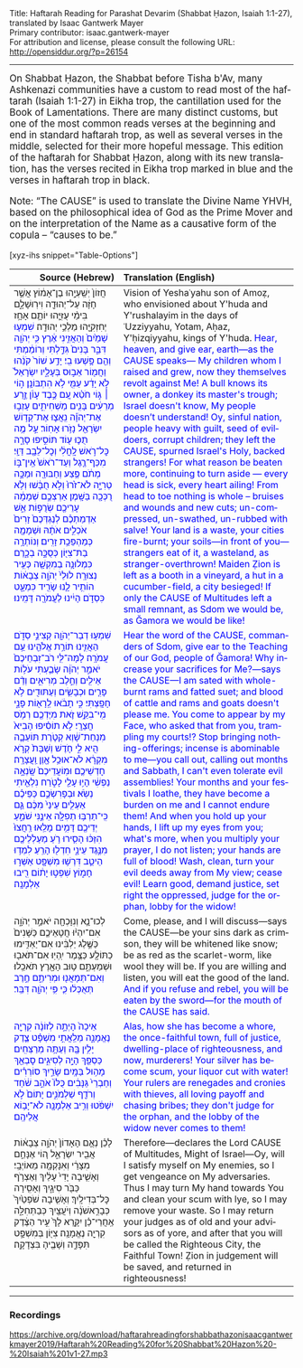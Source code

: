 <html>
<head></head>
<body>
Title: Haftarah Reading for Parashat Devarim (Shabbat Ḥazon, Isaiah 1:1-27), translated by Isaac Gantwerk Mayer<br />
Primary contributor: isaac.gantwerk-mayer<br />
For attribution and license, please consult the following URL: <a href="http://opensiddur.org/?p=26154">http://opensiddur.org/?p=26154</a>
<p />
<hr />

<div class="english" lang="en" style="font-size: 1.2em;">
On Shabbat Ḥazon, the Shabbat before Tisha b'Av, many Ashkenazi communities have a custom to read most of the haftarah (Isaiah 1:1-27) in Eikha trop, the cantillation used for the Book of Lamentations. There are many distinct customs, but one of the most common reads verses at the beginning and end in standard haftarah trop, as well as several verses in the middle, selected for their more hopeful message. This edition of the haftarah for Shabbat Ḥazon, along with its new translation, has the verses recited in Eikha trop marked in blue and the verses in haftarah trop in black.

Note: “The CAUSE” is used to translate the Divine Name YHVH, based on the philosophical idea of God as the Prime Mover and on the interpretation of the Name as a causative form of the copula – “causes to be.”
</div>

[xyz-ihs snippet="Table-Options"]<table style="margin-left: auto; margin-right: auto;" class="draggable">
<thead><tr><th id="x" style="text-align: right;">Source (Hebrew)</th><th style="text-align: left;">Translation (English)</th></tr></thead>
<tbody>
<tr><td style="vertical-align:top;">
<div class="liturgy" lang="he">
חֲזוֹן֙ יְשַֽׁעְיָ֣הוּ בֶן־אָמ֔וֹץ אֲשֶׁ֣ר חָזָ֔ה עַל־יְהוּדָ֖ה וִירֽוּשָׁלָ֑&#x200d;ִם בִּימֵ֨י עֻזִּיָּ֧הוּ יוֹתָ֛ם אָחָ֥ז יְחִזְקִיָּ֖הוּ מַלְכֵ֥י יְהוּדָֽה׃ <span style="color: blue;">שִׁמְע֤וּ שָׁמַ֙יִם֙ וְהַאֲזִ֣ינִי אֶ֔רֶץ כִּ֥י יְהֹוָ֖ה דִּבֵּ֑ר בָּנִים֙ גִּדַּ֣לְתִּי וְרוֹמַ֔מְתִּי וְהֵ֖ם פָּ֥שְׁעוּ בִֽי׃ יָדַ֥ע שׁוֹר֙ קֹנֵ֔הוּ וַחֲמ֖וֹר אֵב֣וּס בְּעָלָ֑יו יִשְׂרָאֵל֙ לֹ֣א יָדַ֔ע עַמִּ֖י לֹ֥א הִתְבּוֹנָֽן׃ ה֣וֹי ׀ גּ֣וֹי חֹטֵ֗א עַ֚ם כֶּ֣בֶד עָוֺ֔ן זֶ֣רַע מְרֵעִ֔ים בָּנִ֖ים מַשְׁחִיתִ֑ים עָזְב֣וּ אֶת־יְהֹוָ֗ה נִֽאֲצ֛וּ אֶת־קְד֥וֹשׁ יִשְׂרָאֵ֖ל נָזֹ֥רוּ אָחֽוֹר׃ עַ֣ל מֶ֥ה תֻכּ֛וּ ע֖וֹד תּוֹסִ֣יפוּ סָרָ֑ה כׇּל־רֹ֣אשׁ לׇֽחֳלִ֔י וְכׇל־לֵבָ֖ב דַּוָּֽי׃ מִכַּף־רֶ֤גֶל וְעַד־רֹאשׁ֙ אֵֽין־בּ֣וֹ מְתֹ֔ם פֶּ֥צַע וְחַבּוּרָ֖ה וּמַכָּ֣ה טְרִיָּ֑ה לֹא־זֹ֙רוּ֙ וְלֹ֣א חֻבָּ֔שׁוּ וְלֹ֥א רֻכְּכָ֖ה בַּשָּֽׁמֶן׃ אַרְצְכֶ֣ם שְׁמָמָ֔ה עָרֵיכֶ֖ם שְׂרֻפ֣וֹת אֵ֑שׁ אַדְמַתְכֶ֗ם לְנֶגְדְּכֶם֙ זָרִים֙ אֹכְלִ֣ים אֹתָ֔הּ וּשְׁמָמָ֖ה כְּמַהְפֵּכַ֥ת זָרִֽים׃ וְנוֹתְרָ֥ה בַת־צִיּ֖וֹן כְּסֻכָּ֣ה בְכָ֑רֶם כִּמְלוּנָ֥ה בְמִקְשָׁ֖ה כְּעִ֥יר נְצוּרָֽה׃ לוּלֵי֙ יְהֹוָ֣ה צְבָא֔וֹת הוֹתִ֥יר לָ֛נוּ שָׂרִ֖יד כִּמְעָ֑ט כִּסְדֹ֣ם הָיִ֔ינוּ לַעֲמֹרָ֖ה דָּמִֽינוּ׃ </span>
</span></div></td>
 
<td style="vertical-align:top;">
<div class="english" lang="en">
Vision of Yeshaʿyahu son of Amoẓ, who envisioned about Y'huda and Y'rushalayim in the days of ʿUzziyyahu, Yotam, Aḥaz, Y'ḥizqiyyahu, kings of Y'huda. <span style="color: blue;">Hear, heaven, and give ear, earth—as the CAUSE speaks— My children whom I raised and grew, now they themselves revolt against Me! A bull knows its owner, a donkey its master's trough; Israel doesn't know, My people doesn’t understand! Oy, sinful nation, people heavy with guilt, seed of evildoers, corrupt children; they left the CAUSE, spurned Israel's Holy, backed strangers! For what reason be beaten more, continuing to turn aside — every head is sick, every heart ailing! From head to toe nothing is whole – bruises and wounds and new cuts; un-compressed, un-swathed, un-rubbed with salve! Your land is a waste, your cities fire-burnt; your soils—in front of you—strangers eat of it, a wasteland, as stranger-overthrown! Maiden Ẓion is left as a booth in a vineyard, a hut in a cucumber-field, a city besieged! If only the CAUSE of Multitudes left a small remnant, as Sdom we would be, as Ğamora we would be like!</span>
</div></td></tr>


<tr><td style="vertical-align:top;">
<div class="liturgy" lang="he">
<span style="color: blue;">שִׁמְע֥וּ דְבַר־יְהֹוָ֖ה קְצִינֵ֣י סְדֹ֑ם הַאֲזִ֛ינוּ תּוֹרַ֥ת אֱלֹהֵ֖ינוּ עַ֥ם עֲמֹרָֽה׃ לָמָּה־לִּ֤י רֹב־זִבְחֵיכֶם֙ יֹאמַ֣ר יְהֹוָ֔ה שָׂבַ֛עְתִּי עֹל֥וֹת אֵילִ֖ים וְחֵ֣לֶב מְרִיאִ֑ים וְדַ֨ם פָּרִ֧ים וּכְבָשִׂ֛ים וְעַתּוּדִ֖ים לֹ֥א חָפָֽצְתִּי׃ כִּ֣י תָבֹ֔אוּ לֵֽרָא֖וֹת פָּנָ֑י מִֽי־בִקֵּ֥שׁ זֹ֛את מִיֶּדְכֶ֖ם רְמֹ֥ס חֲצֵרָֽי׃ לֹ֣א תוֹסִ֗יפוּ הָבִיא֙ מִנְחַת־שָׁ֔וְא קְטֹ֧רֶת תּוֹעֵבָ֛ה הִ֖יא לִ֑י חֹ֤דֶשׁ וְשַׁבָּת֙ קְרֹ֣א מִקְרָ֔א לֹא־אוּכַ֥ל אָ֖וֶן וַֽעֲצָרָֽה׃ חׇדְשֵׁיכֶ֤ם וּמֽוֹעֲדֵיכֶם֙ שָֽׂנְאָ֣ה נַפְשִׁ֔י הָי֥וּ עָלַ֖י לָטֹ֑רַח נִלְאֵ֖יתִי נְשֹֽׂא׃ וּבְפָרִשְׂכֶ֣ם כַּפֵּיכֶ֗ם אַעְלִ֤ים עֵינַי֙ מִכֶּ֔ם גַּ֛ם כִּֽי־תַרְבּ֥וּ תְפִלָּ֖ה אֵינֶ֣נִּי שֹׁמֵ֑עַ יְדֵיכֶ֖ם דָּמִ֥ים מָלֵֽאוּ׃ רַֽחֲצוּ֙ הִזַּכּ֔וּ הָסִ֛ירוּ רֹ֥עַ מַעַלְלֵיכֶ֖ם מִנֶּ֣גֶד עֵינָ֑י חִדְל֖וּ הָרֵֽעַ׃ לִמְד֥וּ הֵיטֵ֛ב דִּרְשׁ֥וּ מִשְׁפָּ֖ט אַשְּׁר֣וּ חָמ֑וֹץ שִׁפְט֣וּ יָת֔וֹם רִ֖יבוּ אַלְמָנָֽה׃ </span>
</span></div></td>
 
<td style="vertical-align:top;">
<div class="english" lang="en">
<span style="color: blue;">Hear the word of the CAUSE, commanders of Sdom, give ear to the Teaching of our God, people of Ğamora! Why increase your sacrifices for Me?—says the CAUSE—I am sated with whole-burnt rams and fatted suet; and blood of cattle and rams and goats doesn't please me. You come to appear by my Face, who asked that from you, trampling my courts!? Stop bringing nothing-offerings; incense is abominable to me—you call out, calling out months and Sabbath, I can't even tolerate evil assemblies! Your months and your festivals I loathe, they have become a burden on me and I cannot endure them! And when you hold up your hands, I lift up my eyes from you; what's more, when you multiply your prayer, I do not listen; your hands are full of blood!  Wash, clean, turn your evil deeds away from My view; cease evil! Learn good, demand justice, set right the oppressed, judge for the orphan, lobby for the widow!</span>
</div></td></tr>


<tr><td style="vertical-align:top;">
<div class="liturgy" lang="he">
לְכוּ־נָ֛א וְנִוָּכְחָ֖ה יֹאמַ֣ר יְהֹוָ֑ה אִם־יִהְי֨וּ חֲטָאֵיכֶ֤ם כַּשָּׁנִים֙ כַּשֶּׁ֣לֶג יַלְבִּ֔ינוּ אִם־יַאְדִּ֥ימוּ כַתּוֹלָ֖ע כַּצֶּ֥מֶר יִֽהְיֽוּ׃ אִם־תֹּאב֖וּ וּשְׁמַעְתֶּ֑ם ט֥וּב הָאָ֖רֶץ תֹּאכֵֽלוּ׃ <span style="color: blue;">וְאִם־תְּמָאֲנ֖וּ וּמְרִיתֶ֑ם חֶ֣רֶב תְּאֻכְּל֔וּ כִּ֛י פִּ֥י יְהֹוָ֖ה דִּבֵּֽר׃</span>
</span></div></td>
 
<td style="vertical-align:top;">
<div class="english" lang="en">
Come, please, and I will discuss—says the CAUSE—be your sins dark as crimson, they will be whitened like snow; be as red as the scarlet-worm, like wool they will be. If you are willing and listen, you will eat the good of the land. <span style="color: blue;">And if you refuse and rebel, you will be eaten by the sword—for the mouth of the CAUSE has said.</span>
</div></td></tr>


<tr><td style="vertical-align:top;">
<div class="liturgy" lang="he">
<span style="color: blue;">אֵיכָה֙ הָיְתָ֣ה לְזוֹנָ֔ה קִרְיָ֖ה נֶאֱמָנָ֑ה מְלֵֽאֲתִ֣י מִשְׁפָּ֗ט צֶ֛דֶק יָלִ֥ין בָּ֖הּ וְעַתָּ֥ה מְרַצְּחִֽים׃ כַּסְפֵּ֖ךְ הָיָ֣ה לְסִיגִ֑ים סׇבְאֵ֖ךְ מָה֥וּל בַּמָּֽיִם׃ שָׂרַ֣יִךְ סוֹרְרִ֗ים וְחַבְרֵי֙ גַּנָּבִ֔ים כֻּלּוֹ֙ אֹהֵ֣ב שֹׁ֔חַד וְרֹדֵ֖ף שַׁלְמֹנִ֑ים יָתוֹם֙ לֹ֣א יִשְׁפֹּ֔טוּ וְרִ֥יב אַלְמָנָ֖ה לֹא־יָב֥וֹא אֲלֵיהֶֽם׃ </span>
</span></div></td>
 
<td style="vertical-align:top;">
<div class="english" lang="en">
<span style="color: blue;">Alas, how she has become a whore, the once-faithful town, full of justice, dwelling-place of righteousness, and now, murderers! Your silver has become scum, your liquor cut with water! Your rulers are renegades and cronies with thieves, all loving payoff and chasing bribes; they don't judge for the orphan, and the lobby of the widow never comes to them!</span>
</div></td></tr>


<tr><td style="vertical-align:top;">
<div class="liturgy" lang="he">
לָכֵ֗ן נְאֻ֤ם הָאָדוֹן֙ יְהֹוָ֣ה צְבָא֔וֹת אֲבִ֖יר יִשְׂרָאֵ֑ל ה֚וֹי אֶנָּחֵ֣ם מִצָּרַ֔י וְאִנָּקְמָ֖ה מֵאוֹיְבָֽי׃ וְאָשִׁ֤יבָה יָדִי֙ עָלַ֔יִךְ וְאֶצְרֹ֥ף כַּבֹּ֖ר סִיגָ֑יִךְ וְאָסִ֖ירָה כׇּל־בְּדִילָֽיִךְ׃ וְאָשִׁ֤יבָה שֹׁפְטַ֙יִךְ֙ כְּבָרִ֣אשֹׁנָ֔ה וְיֹעֲצַ֖יִךְ כְּבַתְּחִלָּ֑ה אַֽחֲרֵי־כֵ֗ן יִקָּ֤רֵא לָךְ֙ עִ֣יר הַצֶּ֔דֶק קִרְיָ֖ה נֶאֱמָנָֽה׃ צִיּ֖וֹן בְּמִשְׁפָּ֣ט תִּפָּדֶ֑ה וְשָׁבֶ֖יהָ בִּצְדָקָֽה׃
</span></div></td>
 
<td style="vertical-align:top;">
<div class="english" lang="en">
Therefore—declares the Lord CAUSE of Multitudes, Might of Israel—Oy, will I satisfy myself on My enemies, so I get vengeance on My adversaries. Thus I may turn My hand towards You and clean your scum with lye, so I may remove your waste. So I may return your judges as of old and your advisors as of yore, and after that you will be called the Righteous City, the Faithful Town! Ẓion in judgement will be saved, and returned in righteousness!
</div></td></tr>
</tbody></table>

<hr />

<h3>Recordings</h3>

https://archive.org/download/haftarahreadingforshabbathazonisaacgantwerkmayer2019/Haftarah%20Reading%20for%20Shabbat%20Hazon%20-%20Isaiah%201v1-27.mp3

&nbsp;
</body>
</html>